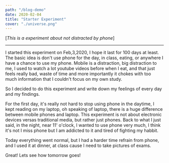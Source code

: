 ```yaml
---
path: "/blog-demo"
date: 2020-02-04
title: "Starter Experiment"
cover: "./universe.png"
---
```

[*This is a experiment about not distracted by phone*]
***
I started this experiment on Feb,3,2020, I hope it last for 100 days at least. The basic idea is don't use phone for the day, in class, eating,
or anywhere I have a chance to use my phone. Mobile is a distraction, big distraction to me, I used to watch a lot youtube videos before when I eat,
and that just feels really bad, waste of time and more importantly it chokes with too much information that I couldn't focus on my own study. 

So I decided to do this experiment and write down my feelings of every day and my findings.

For the first day, it's really not hard to stop using phone in the daytime, I kept reading on my laptop, oh speaking of laptop, there is a huge difference 
between mobile phones and laptop. This experiment is not about electronic devices versas traditional media, but rather just phones. Back to what I just said,
in the night, near 11' o'clock, I wanted to use phone very much, I think it's not I miss phone but I am addicted to it and tired of fighting my habbit.

Today everything went normal, but I had a harder time refrain from phone, and I used it at dinner, at class cause I need to take pictures of exams.

Great! Lets see how tomorrow goes!

